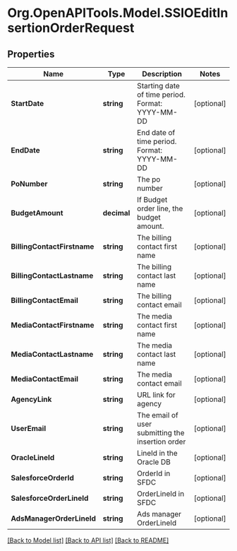 # Org.OpenAPITools.Model.SSIOEditInsertionOrderRequest

## Properties

Name | Type | Description | Notes
------------ | ------------- | ------------- | -------------
**StartDate** | **string** | Starting date of time period. Format: YYYY-MM-DD | [optional] 
**EndDate** | **string** | End date of time period. Format: YYYY-MM-DD | [optional] 
**PoNumber** | **string** | The po number | [optional] 
**BudgetAmount** | **decimal** | If Budget order line, the budget amount. | [optional] 
**BillingContactFirstname** | **string** | The billing contact first name | [optional] 
**BillingContactLastname** | **string** | The billing contact last name | [optional] 
**BillingContactEmail** | **string** | The billing contact email | [optional] 
**MediaContactFirstname** | **string** | The media contact first name | [optional] 
**MediaContactLastname** | **string** | The media contact last name | [optional] 
**MediaContactEmail** | **string** | The media contact email | [optional] 
**AgencyLink** | **string** | URL link for agency | [optional] 
**UserEmail** | **string** | The email of user submitting the insertion order | [optional] 
**OracleLineId** | **string** | LineId in the Oracle DB | [optional] 
**SalesforceOrderId** | **string** | OrderId in SFDC | [optional] 
**SalesforceOrderLineId** | **string** | OrderLineId in SFDC | [optional] 
**AdsManagerOrderLineId** | **string** | Ads manager OrderLineId | [optional] 

[[Back to Model list]](../README.md#documentation-for-models) [[Back to API list]](../README.md#documentation-for-api-endpoints) [[Back to README]](../README.md)

